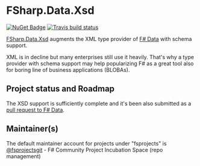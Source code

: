 
# FSharp.Data.Xsd

[![NuGet Badge](https://buildstats.info/nuget/FSharp.Data.Xsd)](https://www.nuget.org/packages/FSharp.Data.Xsd)
[![Travis build status](https://travis-ci.org/fsprojects/FSharp.Data.Xsd.svg)](https://travis-ci.org/fsprojects/FSharp.Data.Xsd)

[FSharp.Data.Xsd](http://fsprojects.github.io/FSharp.Data.Xsd/) augments the XML type provider 
of [F# Data](http://fsharp.github.io/FSharp.Data/) with schema support.

XML is in decline but many enterprises still use it heavily. That's why a type provider with schema support may help popularizing F# as a great tool also for boring line of business applications (BLOBAs). 

## Project status and Roadmap

The XSD support is sufficiently complete and it's been also submitted as a [pull request to F# Data](https://github.com/fsharp/FSharp.Data/pull/1004).

## Maintainer(s)

The default maintainer account for projects under "fsprojects" is [@fsprojectsgit](https://github.com/fsprojectsgit) - F# Community Project Incubation Space (repo management)





      
      


